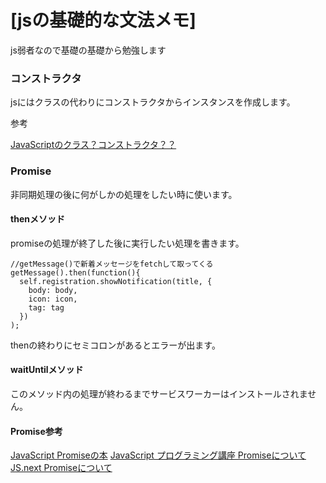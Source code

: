 # [jsの基礎的な文法メモ]
js弱者なので基礎の基礎から勉強します

### コンストラクタ
jsにはクラスの代わりにコンストラクタからインスタンスを作成します。


参考

[JavaScriptのクラス？コンストラクタ？？](http://qiita.com/takeharu/items/010752b1427773558f7c)

### Promise
非同期処理の後に何がしかの処理をしたい時に使います。

#### thenメソッド
promiseの処理が終了した後に実行したい処理を書きます。

```
//getMessage()で新着メッセージをfetchして取ってくる
getMessage().then(function(){
  self.registration.showNotification(title, {
    body: body,
    icon: icon,
    tag: tag
  })
);
```

thenの終わりにセミコロンがあるとエラーが出ます。

#### waitUntilメソッド
このメソッド内の処理が終わるまでサービスワーカーはインストールされません。

#### Promise参考
[JavaScript Promiseの本](http://azu.github.io/promises-book/)
[JavaScript プログラミング講座 Promiseについて](http://hakuhin.jp/js/promise.html)
[JS.next Promiseについて](http://js-next.hatenablog.com/entry/2013/11/28/093230)
